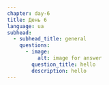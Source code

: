 ```yaml
---
chapter: day-6
title: День 6
language: ua
subhead:
  - subhead_title: general
    questions:
      - image:
          alt: image for answer
        question_title: h﻿ello
        description: h﻿ello
---
```

